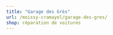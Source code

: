 ```yaml
---
title: "Garage des Grès"
url: /moissy-cramayel/garage-des-gres/
shop: réparation de voitures
---
```

